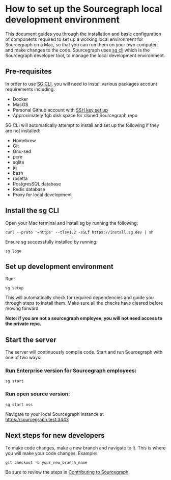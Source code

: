 # How to set up the Sourcegraph local development environment

This document guides you through the installation and basic configuration of components required to set up a working local environment for Sourcegraph on a Mac, so that you can run them on your own computer, and make changes to the code. Sourcegraph uses [sg cli](https://docs.sourcegraph.com/dev/background-information/sg) which is the Sourcegraph developer tool, to manage the local development environment.

## Pre-requisites

In order to use [SG CLI](https://github.com/sourcegraph/src-cli), you will need to install various packages account requirements including:

* Docker
* MacOS 
* Personal Github account with [SSH key set up](https://docs.github.com/en/authentication/connecting-to-github-with-ssh/generating-a-new-ssh-key-and-adding-it-to-the-ssh-agent) 
* Approximately 1gb disk space for cloned Sourcegraph repo

SG CLI will automatically attempt to install and set up the following if they are not installed:

* Homebrew
* Git
* Gnu-sed
* pcre
* sqlite
* jq
* bash
* rosetta
* PostgresSQL database
* Redis database
* Proxy for local development

## Install the sg CLI

Open your Mac terminal and install sg by running the following:

`curl --proto '=https' --tlsv1.2 -sSLf https://install.sg.dev | sh`

Ensure sg successfully installed by running:

`sg logo`

## Set up development environment

Run: 

`sg setup`

This will automatically check for required dependencies and guide you through steps to install them. Make sure all the checks have cleared before moving forward. 

**Note: if you are not a sourcegraph employee, you will not need access to the private repo.**

## Start the server

The server will continuously compile code. Start and run Sourcegraph with one of two ways:

### Run Enterprise version for Sourcegraph employees: 

`sg start`

### Run open source version: 

`sg start oss`

Navigate to your local Sourcegraph instance at https://sourcegraph.test:3443 

## Next steps for new developers

To make code changes, make a new branch and navigate to it. This is where you will make your code changes. Example:

`git checkout -b your_new_branch_name`

Be sure to review the steps in [Contributing to Sourcegraph](https://github.com/northyg/sourcegraph/blob/main/CONTRIBUTING.md)

